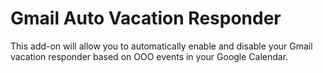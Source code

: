 # Gmail Auto Vacation Responder
 This add-on will allow you to automatically enable and disable your Gmail vacation responder based on OOO events in your Google Calendar.
